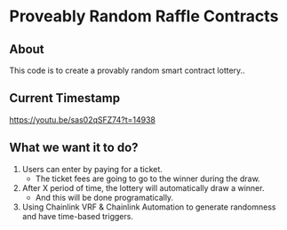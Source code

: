 # Proveably Random Raffle Contracts

## About
This code is to create a provably random smart contract lottery..

## Current Timestamp
https://youtu.be/sas02qSFZ74?t=14938

## What we want it to do?
1. Users can enter by paying for a ticket.
    - The ticket fees are going to go to the winner during the draw.
2. After X period of time, the lottery will automatically draw a winner.
    - And this will be done programatically.
3. Using Chainlink VRF & Chainlink Automation to generate randomness and have time-based triggers.
